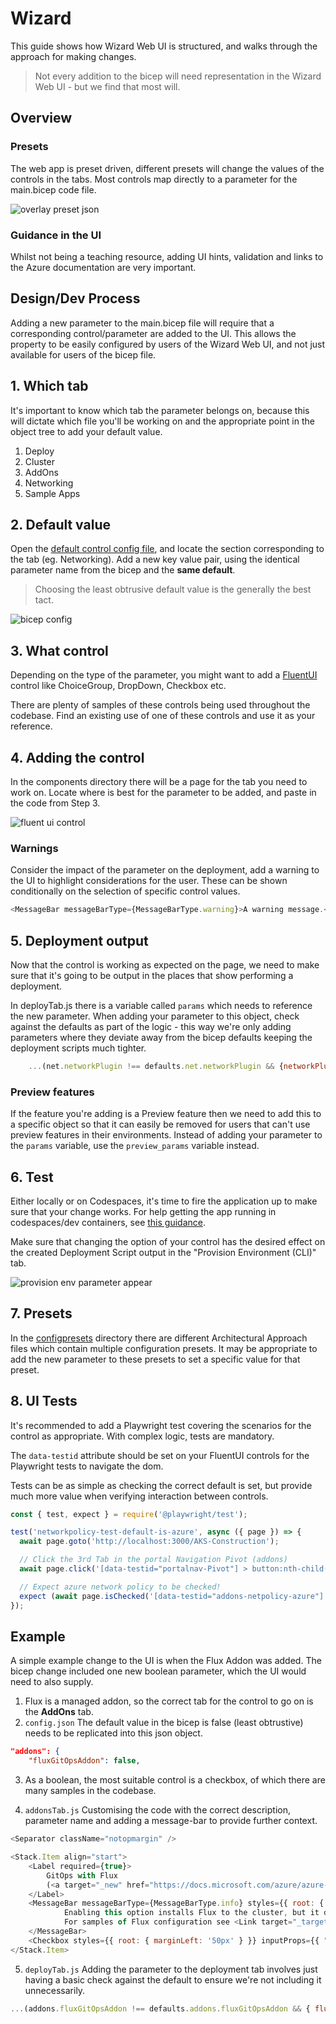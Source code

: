# Wizard

This guide shows how Wizard Web UI is structured, and walks through the approach for making changes.

> Not every addition to the bicep will need representation in the Wizard Web UI - but we find that most will.

## Overview

### Presets

The web app is preset driven, different presets will change the values of the controls in the tabs. Most controls map directly to a parameter for the main.bicep code file.

![overlay preset json](images/wiz-overlay-config.png)

### Guidance in the UI

Whilst not being a teaching resource, adding UI hints, validation and links to the Azure documentation are very important.

## Design/Dev Process

Adding a new parameter to the main.bicep file will require that a corresponding control/parameter are added to the UI. This allows the property to be easily configured by users of the Wizard Web UI, and not just available for users of the bicep file.

## 1. Which tab

It's important to know which tab the parameter belongs on, because this will dictate which file you'll be working on and the appropriate point in the object tree to add your default value.

1. Deploy
1. Cluster
1. AddOns
1. Networking
1. Sample Apps

## 2. Default value

Open the [default control config file](../helper/src/config.json), and locate the section corresponding to the tab (eg. Networking). Add a new key value pair, using the identical parameter name from the bicep and the **same default**.

> Choosing the least obtrusive default value is the generally the best tact.

![bicep config](images/wiz-bicep-config.png)

## 3. What control

Depending on the type of the parameter, you might want to add a [FluentUI](https://developer.microsoft.com/fluentui#/controls/web) control like ChoiceGroup, DropDown, Checkbox etc.

There are plenty of samples of these controls being used throughout the codebase. Find an existing use of one of these controls and use it as your reference.

## 4. Adding the control

In the components directory there will be a page for the tab you need to work on.
Locate where is best for the parameter to be added, and paste in the code from Step 3.

![fluent ui control](images/wiz-fluentui.png)

### Warnings

Consider the impact of the parameter on the deployment, add a warning to the UI to highlight considerations for the user. These can be shown conditionally on the selection of specific control values.

```javascript
<MessageBar messageBarType={MessageBarType.warning}>A warning message.</MessageBar>
```

## 5. Deployment output

Now that the control is working as expected on the page, we need to make sure that it's going to be output in the places that show performing a deployment.

In deployTab.js there is a variable called `params` which needs to reference the new parameter. When adding your parameter to this object, check against the defaults as part of the logic - this way we're only adding parameters where they deviate away from the bicep defaults keeping the deployment scripts much tighter.

```javascript
    ...(net.networkPlugin !== defaults.net.networkPlugin && {networkPlugin: net.networkPlugin}),
```

### Preview features

If the feature you're adding is a Preview feature then we need to add this to a specific object so that it can easily be removed for users that can't use preview features in their environments. Instead of adding your parameter to the `params` variable, use the `preview_params` variable instead.

## 6. Test

Either locally or on Codespaces, it's time to fire the application up to make sure that your change works. For help getting the app running in codespaces/dev containers, see [this guidance](../CONTRIBUTING.md#commands).

Make sure that changing the option of your control has the desired effect on the created Deployment Script output in the "Provision Environment (CLI)" tab.

![provision env parameter appear](images/wiz-provisionenv.png)

## 7. Presets

In the [configpresets](../helper/src/configpresets/) directory there are different Architectural Approach files which contain multiple configuration presets. It may be appropriate to add the new parameter to these presets to set a specific value for that preset.

## 8. UI Tests

It's recommended to add a Playwright test covering the scenarios for the control as appropriate. With complex logic, tests are mandatory.

The `data-testid` attribute should be set on your FluentUI controls for the Playwright tests to navigate the dom.

Tests can be as simple as checking the correct default is set, but provide much more value when verifying interaction between controls.

```javascript
const { test, expect } = require('@playwright/test');

test('networkpolicy-test-default-is-azure', async ({ page }) => {
  await page.goto('http://localhost:3000/AKS-Construction');

  // Click the 3rd Tab in the portal Navigation Pivot (addons)
  await page.click('[data-testid="portalnav-Pivot"] > button:nth-child(3)');

  // Expect azure network policy to be checked!
  expect (await page.isChecked('[data-testid="addons-netpolicy-azure"]')).toBeTruthy()
});
```

## Example

A simple example change to the UI is when the Flux Addon was added. The bicep change included one new boolean parameter, which the UI would need to also supply.

1. Flux is a managed addon, so the correct tab for the control to go on is the **AddOns** tab.
1. `config.json` The default value in the bicep is false (least obtrustive) needs to be replicated into this json object.
```json
"addons": {
    "fluxGitOpsAddon": false,
```

3. As a boolean, the most suitable control is a checkbox, of which there are many samples in the codebase.

4. `addonsTab.js` Customising the code with the correct description, parameter name and adding a message-bar to provide further context.

```javascript
<Separator className="notopmargin" />

<Stack.Item align="start">
    <Label required={true}>
        GitOps with Flux
        (<a target="_new" href="https://docs.microsoft.com/azure/azure-arc/kubernetes/conceptual-gitops-flux2">docs</a>)
    </Label>
    <MessageBar messageBarType={MessageBarType.info} styles={{ root: { marginBottom: '10px' } }}>
            Enabling this option installs Flux to the cluster, but it doesn't apply configuration.
            For samples of Flux configuration see <Link target="_target" href="https://github.com/Azure/AKS-Construction/tree/main/samples/flux">Flux samples</Link>
    </MessageBar>
    <Checkbox styles={{ root: { marginLeft: '50px' } }} inputProps={{ "data-testid": "addons-gitops-checkbox"}} checked={addons.fluxGitOpsAddon} onChange={(ev, v) => updateFn("fluxGitOpsAddon", v)} label="Install the Flux GitOps AddOn" />
</Stack.Item>
```

5. `deployTab.js` Adding the parameter to the deployment tab involves just having a basic check against the default to ensure we're not including it unnecessarily.

```javascript
...(addons.fluxGitOpsAddon !== defaults.addons.fluxGitOpsAddon && { fluxGitOpsAddon: addons.fluxGitOpsAddon})
```
